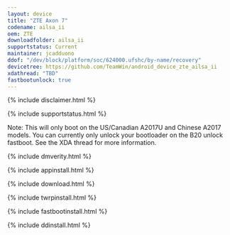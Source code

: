 ```yaml
---
layout: device
title: "ZTE Axon 7"
codename: ailsa_ii
oem: ZTE
downloadfolder: ailsa_ii
supportstatus: Current
maintainer: jcadduono
ddof: "/dev/block/platform/soc/624000.ufshc/by-name/recovery"
devicetree: https://github.com/TeamWin/android_device_zte_ailsa_ii
xdathread: "TBD"
fastbootunlock: true
---
```


{% include disclaimer.html %}

{% include supportstatus.html %}

<p class="text">Note: This will only boot on the US/Canadian A2017U and Chinese A2017 models. You can currently only unlock your bootloader on the B20 unlock fastboot. See the XDA thread for more information.</p>

{% include dmverity.html %}

{% include appinstall.html %}

{% include download.html %}

{% include twrpinstall.html %}

{% include fastbootinstall.html %}

{% include ddinstall.html %}
